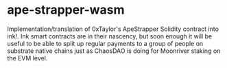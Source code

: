 # ape-strapper-wasm
Implementation/translation of 0xTaylor's ApeStrapper Solidity contract into ink!. Ink smart contracts are in their nascency, but soon enough it will be useful to be able to split up regular payments to a group of people on substrate native chains just as ChaosDAO is doing for Moonriver staking on the EVM level.
